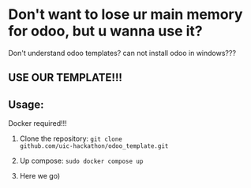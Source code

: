 # Don't want to lose ur main memory for odoo, but u wanna use it?
Don't understand odoo templates? can not install odoo in windows???
## USE OUR TEMPLATE!!!

## Usage:
 Docker required!!!

1. Clone the repository:
<code>git clone github.com/uic-hackathon/odoo_template.git</code>

2. Up compose:
<code>sudo docker compose up</code>

3. Here we go)
